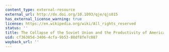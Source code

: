```yaml
---
content_type: external-resource
external_url: http://dx.doi.org/10.1093/qje/qjs015
has_external_license_warning: true
license: https://en.wikipedia.org/wiki/All_rights_reserved
status: ''
title: The Collapse of the Soviet Union and the Productivity of American Mathematicians
uid: cf36385d-3406-4cfa-9b53-88df8fe7c087
wayback_url: ''
---
```

